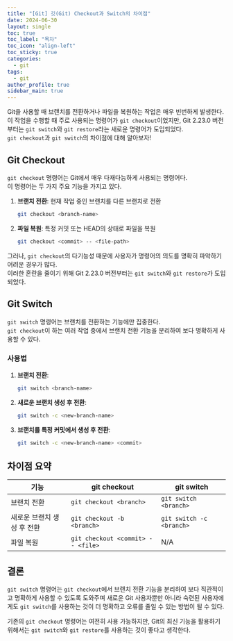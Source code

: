 ```yaml
---
title: "[Git] 깃(Git) Checkout과 Switch의 차이점"
date: 2024-06-30
layout: single
toc: true
toc_label: "목차"
toc_icon: "align-left"
toc_sticky: true
categories:
  - git
tags:
  - git
author_profile: true
sidebar_main: true
---
```


Git을 사용할 때 브랜치를 전환하거나 파일을 복원하는 작업은 매우 빈번하게 발생한다.<br/>
이 작업을 수행할 때 주로 사용되는 명령어가 `git checkout`이었지만, Git 2.23.0 버전부터는 `git switch`와 `git restore`라는 새로운 명령어가 도입되었다. <br/>
`git checkout`과 `git switch`의 차이점에 대해 알아보자!

## Git Checkout

`git checkout` 명령어는 Git에서 매우 다재다능하게 사용되는 명령어다.<br/>
이 명령어는 두 가지 주요 기능을 가지고 있다.

1. **브랜치 전환**: 현재 작업 중인 브랜치를 다른 브랜치로 전환<br/>

    ```sh
    git checkout <branch-name>
    ```

2. **파일 복원**: 특정 커밋 또는 HEAD의 상태로 파일을 복원<br/>

    ```sh
    git checkout <commit> -- <file-path>
    ```

그러나, `git checkout`의 다기능성 때문에 사용자가 명령어의 의도를 명확히 파악하기 어려운 경우가 많다.<br/>
이러한 혼란을 줄이기 위해 Git 2.23.0 버전부터는 `git switch`와 `git restore`가 도입되었다.

## Git Switch

`git switch` 명령어는 브랜치를 전환하는 기능에만 집중한다.<br/>
`git checkout`이 하는 여러 작업 중에서 브랜치 전환 기능을 분리하여 보다 명확하게 사용할 수 있다.

### 사용법

1. **브랜치 전환**:<br/>

    ```sh
    git switch <branch-name>
    ```

2. **새로운 브랜치 생성 후 전환**:<br/>

    ```sh
    git switch -c <new-branch-name>
    ```

3. **브랜치를 특정 커밋에서 생성 후 전환**:<br/>

    ```sh
    git switch -c <new-branch-name> <commit>
    ```

## 차이점 요약

| 기능                        | git checkout                 | git switch                    |
|-----------------------------|------------------------------|-------------------------------|
| 브랜치 전환                 | `git checkout <branch>`      | `git switch <branch>`         |
| 새로운 브랜치 생성 후 전환  | `git checkout -b <branch>`   | `git switch -c <branch>`      |
| 파일 복원                   | `git checkout <commit> -- <file>` | N/A                           |

## 결론

`git switch` 명령어는 `git checkout`에서 브랜치 전환 기능을 분리하여 보다 직관적이고 명확하게 사용할 수 있도록 도와주며 새로운 Git 사용자뿐만 아니라 숙련된 사용자에게도 `git switch`를 사용하는 것이 더 명확하고 오류를 줄일 수 있는 방법이 될 수 있다.

기존의 `git checkout` 명령어는 여전히 사용 가능하지만, Git의 최신 기능을 활용하기 위해서는 `git switch`와 `git restore`를 사용하는 것이 좋다고 생각한다.


